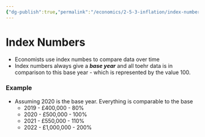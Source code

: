 ```yaml
---
{"dg-publish":true,"permalink":"/economics/2-5-3-inflation/index-numbers/","dgHomeLink":true,"dgPassFrontmatter":false}
---
```



# Index Numbers
- Economists use index numbes to compare data over time
- Index numbers always give a _**base year**_ and all toehr data is in comparison to this base year - which is represented by the value 100.

### Example
- Assuming 2020 is the base year. Everything is comparable to the base
	- 2019 - £400,000 - 80%
	- 2020 - £500,000 - 100%
	- 2021 - £550,000 - 110%
	- 2022 - £1,000,000 - 200%

